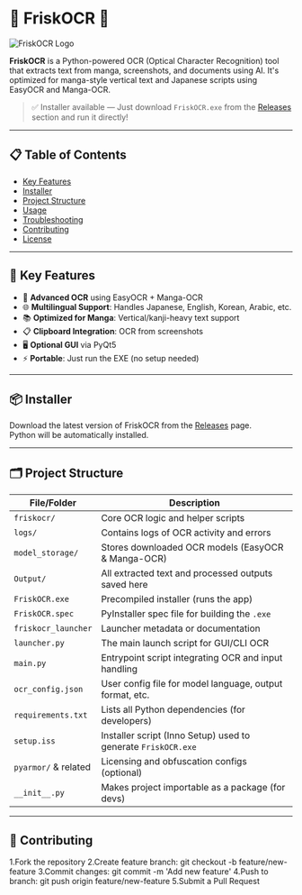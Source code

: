 # 📄 FriskOCR 🎯

![FriskOCR Logo](link_to_logo_if_any)

**FriskOCR** is a Python-powered OCR (Optical Character Recognition) tool that extracts text from manga, screenshots, and documents using AI. It's optimized for manga-style vertical text and Japanese scripts using EasyOCR and Manga-OCR.

> ✅ Installer available — Just download `FriskOCR.exe` from the [Releases](https://github.com/SanjeyGM/FriskOCR/releases) section and run it directly!

---

## 📋 Table of Contents

- [Key Features](#-key-features)
- [Installer](#-installer)
- [Project Structure](#-project-structure)
- [Usage](#-usage)
- [Troubleshooting](#-troubleshooting)
- [Contributing](#-contributing)
- [License](#-license)

---

## 🚀 Key Features

- 🧠 **Advanced OCR** using EasyOCR + Manga-OCR
- 🌐 **Multilingual Support**: Handles Japanese, English, Korean, Arabic, etc.
- 📚 **Optimized for Manga**: Vertical/kanji-heavy text support
- 📋 **Clipboard Integration**: OCR from screenshots
- 🖥️ **Optional GUI** via PyQt5
- ⚡ **Portable**: Just run the EXE (no setup needed)

---

## 📦 Installer

Download the latest version of FriskOCR from the [Releases](https://github.com/SanjeyGM/FriskOCR/releases) page.  
Python will be automatically installed.

---

## 🗂 Project Structure

| File/Folder          | Description |
|----------------------|-------------|
| `friskocr/`          | Core OCR logic and helper scripts |
| `logs/`              | Contains logs of OCR activity and errors |
| `model_storage/`     | Stores downloaded OCR models (EasyOCR & Manga-OCR) |
| `Output/`            | All extracted text and processed outputs saved here |
| `FriskOCR.exe`       | Precompiled installer (runs the app) |
| `FriskOCR.spec`      | PyInstaller spec file for building the `.exe` |
| `friskocr_launcher`  | Launcher metadata or documentation |
| `launcher.py`        | The main launch script for GUI/CLI OCR |
| `main.py`            | Entrypoint script integrating OCR and input handling |
| `ocr_config.json`    | User config file for model language, output format, etc. |
| `requirements.txt`   | Lists all Python dependencies (for developers) |
| `setup.iss`          | Installer script (Inno Setup) used to generate `FriskOCR.exe` |
| `pyarmor/` & related | Licensing and obfuscation configs (optional) |
| `__init__.py`        | Makes project importable as a package (for devs) |

---

## 🤝 Contributing
1.Fork the repository
2.Create feature branch: git checkout -b feature/new-feature
3.Commit changes: git commit -m 'Add new feature'
4.Push to branch: git push origin feature/new-feature
5.Submit a Pull Request



